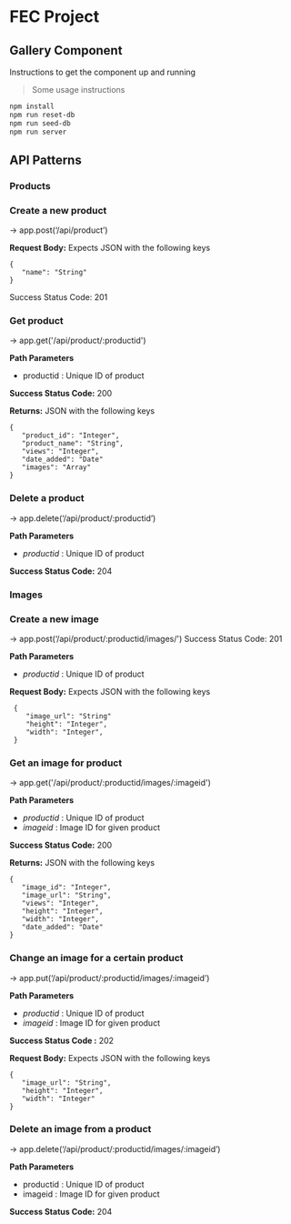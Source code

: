 # FEC Project
## Gallery Component

Instructions to get the component up and running
> Some usage instructions

```bash
npm install
npm run reset-db
npm run seed-db
npm run server
```
## API Patterns

### Products

 ### **Create a new product**
→ app.post(‘/api/product’)

**Request Body:** Expects JSON with the following keys
   ```
   {
      "name": "String"
   }
   ```

  Success Status Code: 201

### **Get product**
→ app.get('/api/product/:productid')

**Path Parameters**
   - productid : Unique ID of product

**Success Status Code:** 200

**Returns:** JSON with the following keys
```
{
   "product_id": "Integer",
   "product_name": "String",
   "views": "Integer",
   "date_added": "Date"
   "images": "Array"
}
```

### **Delete a product**
  → app.delete(‘/api/product/:productid’)

  **Path Parameters**
   - *productid* : Unique ID of product

   **Success Status Code:** 204

### Images

### **Create a new image**

→ app.post(‘/api/product/:productid/images/')
  Success Status Code: 201

  **Path Parameters**
   - *productid* : Unique ID of product

  **Request Body:** Expects JSON with the following keys
  ```
   {
      "image_url": "String"
      "height": "Integer",
      "width": "Integer",
   }
  ```

### **Get an image for product**
→ app.get('/api/product/:productid/images/:imageid')

**Path Parameters**
   - *productid* : Unique ID of product
   - *imageid* : Image ID for given product

**Success Status Code:** 200

**Returns:** JSON with the following keys
```
{
   "image_id": "Integer",
   "image_url": "String",
   "views": "Integer",
   "height": "Integer",
   "width": "Integer",
   "date_added": "Date"
}
```

### **Change an image for a certain product**
  → app.put(‘/api/product/:productid/images/:imageid’)

  **Path Parameters**
   - *productid* : Unique ID of product
   - *imageid* : Image ID for given product

   **Success Status Code :** 202

   **Request Body:** Expects JSON with the following keys
   ```
   {
      "image_url": "String",
      "height": "Integer",
      "width": "Integer"
   }
   ```

### **Delete an image from a product**
→ app.delete(‘/api/product/:productid/images/:imageid’)

  **Path Parameters**
  - productid : Unique ID of product
  - imageid : Image ID for given product

  **Success Status Code:** 204
